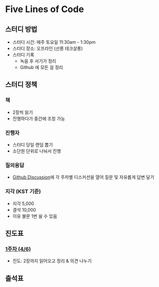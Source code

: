 # Five Lines of Code

## 스터디 방법

- 스터디 시간: 매주 토요일 11:30am - 1:30pm
- 스터디 장소: 오프라인 (선릉 테크살롱)
- 스터디 기록
  - 녹음 후 서기가 정리
  - Github 에 모든 걸 정리

## 스터디 정책

### 책

- 2장씩 읽기
- 진행하다가 중간에 조정 가능

### 진행자

- 스터디 당일 랜덤 뽑기
- 소단원 단위로 나눠서 진행

### 질의응답

- [Github Discussion](https://github.com/elegant-functional-2023/five-lines-of-code/discussions)에 각 주차별 디스커션을 열어 질문 및 자유롭게 답변 달기

### 지각 (KST 기준)

- 지각 5,000
- 결석 10,000
- 이유 불문 1번 쉴 수 있음

## 진도표

### [1주차 (4/6)](https://github.com/elegant-functional-2023/five-lines-of-code/discussions/2)

- 진도: 2장까지 읽어오고 정리 & 의견 나누기

## 출석표
